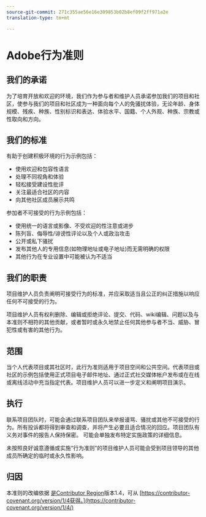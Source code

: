 ```yaml
---
source-git-commit: 271c355ae56e16e309853b02b8ef09f2ff971a2e
translation-type: tm+mt

---
```

# Adobe行为准则

## 我们的承诺

为了培育开放和欢迎的环境，我们作为参与者和维护人员承诺参加我们的项目和社区，使参与我们的项目和社区成为一种面向每个人的免骚扰体验，无论年龄、身体规模、残疾、种族、性别标识和表达、体验水平、国籍、个人外观、种族、宗教或性取向和方向。

## 我们的标准

有助于创建积极环境的行为示例包括：

* 使用欢迎和包容性语言
* 处理不同视角和体验
* 轻松接受建设性批评
* 关注最适合社区的内容
* 向其他社区成员展示共鸣

参加者不可接受的行为示例包括：

* 使用统一的语言或影像、不受欢迎的性注意或进步
* 陈列盲、侮辱性/诽谤性评论以及个人或政治攻击
* 公开或私下骚扰
* 发布其他人的专用信息(如物理地址或电子地址)而无需明确的权限
* 其他行为在专业设置中可能被认为不适当

## 我们的职责

项目维护人员负责阐明可接受行为的标准，并应采取适当且公正的纠正措施以响应任何不可接受的行为。

项目维护人员有权利删除、编辑或拒绝评论、提交、代码、wiki编辑、问题以及与本准则不相符的其他贡献，或者暂时或永久地禁止任何其他参与者不当、威胁、冒犯性或有害的其他行为。

## 范围

当个人代表项目或其社区时，此行为准则适用于项目空间和公共空间。代表项目或社区的示例包括使用正式项目电子邮件地址、通过正式社交媒体帐户发布或在在线或离线活动中充当指定代表。项目维护人员可以进一步定义和阐明项目演示。

## 执行

联系项目团队时，可能会通过联系项目团队来举报谩骂、骚扰或其他不可接受的行为。所有投诉都将得到审查和调查，并将产生必要且适合情况的回应。项目团队有义务对事件的报告人保持保密。
可能会单独发布特定实施政策的详细信息。

未按照良好诚意遵循或实施“行为准则”的项目维护人员可能会受到项目领导的其他成员所确定的临时或永久性影响。

## 归因

本准则的改编依据 [是Contributor Region](https://contributor-covenant.org)版本1.4，可从 [https://contributor-covenant.org/version/1/4获得。](https://contributor-covenant.org/version/1/4/)
